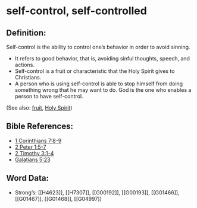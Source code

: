 # self-control, self-controlled

## Definition:

Self-control is the ability to control one’s behavior in order to avoid sinning.

* It refers to good behavior, that is, avoiding sinful thoughts, speech, and actions.
* Self-control is a fruit or characteristic that the Holy Spirit gives to Christians.
* A person who is using self-control is able to stop himself from doing something wrong that he may want to do. God is the one who enables a person to have self-control.

(See also: [fruit](../other/fruit.md), [Holy Spirit](../kt/holyspirit.md))

## Bible References:

* [1 Corinthians 7:8-9](rc://en/tn/help/1co/07/08)
* [2 Peter 1:5-7](rc://en/tn/help/2pe/01/05)
* [2 Timothy 3:1-4](rc://en/tn/help/2ti/03/01)
* [Galatians 5:23](rc://en/tn/help/gal/05/23)

## Word Data:

* Strong’s: [[H4623]], [[H7307]], [[G00192]], [[G00193]], [[G01466]], [[G01467]], [[G01468]], [[G04997]]
